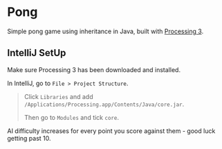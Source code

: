 # Pong
Simple pong game using inheritance in Java, built with [Processing 3](https://www.processing.org/download/).


## IntelliJ SetUp
Make sure Processing 3 has been downloaded and installed.

In IntelliJ, go to `File > Project Structure`.

> Click `Libraries` and add `/Applications/Processing.app/Contents/Java/core.jar`.
>
> Then go to `Modules` and tick `core`.

AI difficulty increases for every point you score against them - good luck getting past 10.
